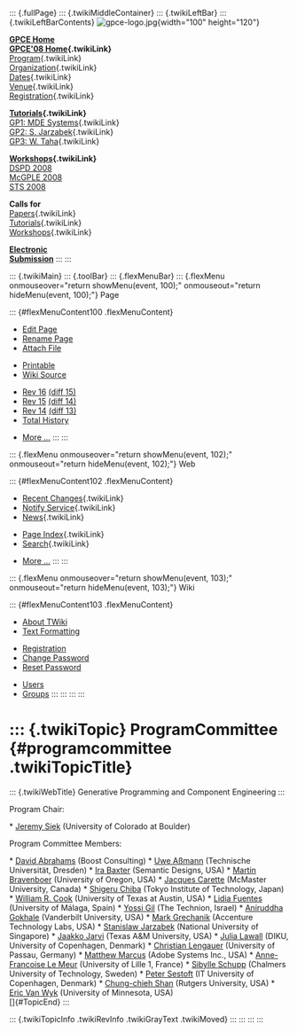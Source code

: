 ::: {.fullPage}
::: {.twikiMiddleContainer}
::: {.twikiLeftBar}
::: {.twikiLeftBarContents}
![gpce-logo.jpg](../pub/GPCE08/WebLeftBar/gpce-logo.jpg){width="100"
height="120"}

**[GPCE Home](http://www.gpce.org/)**\
**[GPCE\'08 Home](WebHome){.twikiLink}**\
[Program](ConferenceProgram){.twikiLink}\
[Organization](ConferenceOrganization){.twikiLink}\
[Dates](ImportantDates){.twikiLink}\
[Venue](ConferenceVenue){.twikiLink}\
[Registration](ConferenceRegistration){.twikiLink}

**[Tutorials](GpceTutorials){.twikiLink}**\
[GP1: MDE Systems](MdeTutorial){.twikiLink}\
[GP2: S. Jarzabek](PowerGenericsTutorial){.twikiLink}\
[GP3: W. Taha](MultiStageProgrammingTutorial){.twikiLink}

**[Workshops](GpceWorkshops){.twikiLink}**\
[DSPD 2008](http://www.labri.fr/perso/reveille/DSPD/2008/)\
[McGPLE
2008](http://www.infosun.fim.uni-passau.de/cl/staff/apel/McGPLE2008/index.html)\
[STS 2008](../Sts/STS08)

**Calls for**\
[Papers](CallForPapers){.twikiLink}\
[Tutorials](CallForTutorials){.twikiLink}\
[Workshops](CallForWorkshops){.twikiLink}

**[Electronic\
Submission](http://www.easychair.org/conferences/?conf=gpce2008)**
:::
:::

::: {.twikiMain}
::: {.toolBar}
::: {.flexMenuBar}
::: {.flexMenu onmouseover="return showMenu(event, 100);" onmouseout="return hideMenu(event, 100);"}
Page

::: {#flexMenuContent100 .flexMenuContent}
-   [Edit
    Page](http://www.program-transformation.org/edit/GPCE08/ProgramCommittee?t=1536828768)
-   [Rename
    Page](http://www.program-transformation.org/rename/GPCE08/ProgramCommittee)
-   [Attach
    File](http://www.program-transformation.org/attach/GPCE08/ProgramCommittee)

<!-- -->

-   [Printable](http://www.program-transformation.org/view/GPCE08/ProgramCommittee?skin=print.pattern)
-   [Wiki
    Source](http://www.program-transformation.org/view/GPCE08/ProgramCommittee?skin=text&raw=on&contenttype=text/plain)

<!-- -->

-   [Rev
    16](http://www.program-transformation.org/view/GPCE08/ProgramCommittee?rev=1.16)
    [(diff 15)](http://www.program-transformation.org/rdiff/GPCE08/ProgramCommittee?rev1=1.16&rev2=1.15)
-   [Rev
    15](http://www.program-transformation.org/view/GPCE08/ProgramCommittee?rev=1.15)
    [(diff 14)](http://www.program-transformation.org/rdiff/GPCE08/ProgramCommittee?rev1=1.15&rev2=1.14)
-   [Rev
    14](http://www.program-transformation.org/view/GPCE08/ProgramCommittee?rev=1.14)
    [(diff 13)](http://www.program-transformation.org/rdiff/GPCE08/ProgramCommittee?rev1=1.14&rev2=1.13)
-   [Total
    History](http://www.program-transformation.org/rdiff/GPCE08/ProgramCommittee)

<!-- -->

-   [More
    \...](http://www.program-transformation.org/oops/GPCE08/ProgramCommittee?template=oopsmore&param1=1.16&param2=1.16)
:::
:::

::: {.flexMenu onmouseover="return showMenu(event, 102);" onmouseout="return hideMenu(event, 102);"}
Web

::: {#flexMenuContent102 .flexMenuContent}
-   [Recent Changes](WebChanges){.twikiLink}
-   [Notify Service](WebNotify){.twikiLink}
-   [News](WebNews){.twikiLink}

<!-- -->

-   [Page Index](WebIndex){.twikiLink}
-   [Search](WebSearch){.twikiLink}

<!-- -->

-   [More
    \...](http://www.program-transformation.org/oops/GPCE08/ProgramCommittee?template=oopsmore&param1=1.16&param2=1.16)
:::
:::

::: {.flexMenu onmouseover="return showMenu(event, 103);" onmouseout="return hideMenu(event, 103);"}
Wiki

::: {#flexMenuContent103 .flexMenuContent}
-   [About
    TWiki](http://www.program-transformation.org/view/TWiki/WebHome)
-   [Text
    Formatting](http://www.program-transformation.org/view/TWiki/TextFormattingRules)

<!-- -->

-   [Registration](http://www.program-transformation.org/view/TWiki/TWikiRegistration)
-   [Change
    Password](http://www.program-transformation.org/view/TWiki/ChangePassword)
-   [Reset
    Password](http://www.program-transformation.org/view/TWiki/ResetPassword)

<!-- -->

-   [Users](http://www.program-transformation.org/view/Main/TWikiUsers)
-   [Groups](http://www.program-transformation.org/view/Main/TWikiGroups)
:::
:::
:::
:::

::: {.twikiTopic}
ProgramCommittee {#programcommittee .twikiTopicTitle}
================

::: {.twikiWebTitle}
Generative Programming and Component Engineering
:::

Program Chair:

\* [Jeremy Siek](http://ece.colorado.edu/~siek/) (University of Colorado
at Boulder)

Program Committee Members:

\* [David Abrahams](http://www.boost-consulting.com/about/people) (Boost
Consulting) \* [Uwe Aßmann](http://st.inf.tu-dresden.de/) (Technische
Universität, Dresden) \* [Ira
Baxter](http://www.semdesigns.com/Company/People/idbaxter/) (Semantic
Designs, USA) \* [Martin Bravenboer](http://martin.bravenboer.name/)
(University of Oregon, USA) \* [Jacques
Carette](http://www.cas.mcmaster.ca/~carette) (McMaster University,
Canada) \* [Shigeru Chiba](http://www.csg.is.titech.ac.jp/~chiba/)
(Tokyo Institute of Technology, Japan) \* [William R.
Cook](http://www.cs.utexas.edu/~wcook/) (University of Texas at Austin,
USA) \* [Lidia Fuentes](http://www.lcc.uma.es/~lff/fuentes-en.html)
(University of Málaga, Spain) \* [Yossi
Gil](http://www.cs.technion.ac.il/~yogi/) (The Technion, Israel) \*
[Aniruddha Gokhale](http://www.dre.vanderbilt.edu/~gokhale/) (Vanderbilt
University, USA) \* [Mark Grechanik](http://www.markgrechanik.com/)
(Accenture Technology Labs, USA) \* [Stanislaw
Jarzabek](http://www.comp.nus.edu.sg/~stan/) (National University of
Singapore) \* [Jaakko Jarvi](http://parasol.tamu.edu/~jarvi/) (Texas A&M
University, USA) \* [Julia Lawall](http://www.diku.dk/~julia/) (DIKU,
University of Copenhagen, Denmark) \* [Christian
Lengauer](http://www.fmi.uni-passau.de/cl/) (University of Passau,
Germany) \* [Matthew Marcus](http://www.emarcus.org/) (Adobe Systems
Inc., USA) \* [Anne-Francoise Le Meur](http://www.lifl.fr/~lemeur)
(University of Lille 1, France) \* [Sibylle
Schupp](http://www.cs.chalmers.se/~schupp/) (Chalmers University of
Technology, Sweden) \* [Peter
Sestoft](http://www.itu.dk/people/sestoft/index.html) (IT University of
Copenhagen, Denmark) \* [Chung-chieh
Shan](http://www.cs.rutgers.edu/~ccshan/) (Rutgers University, USA) \*
[Eric Van Wyk](http://www-users.cs.umn.edu/~evw/) (University of
Minnesota, USA)\
[]{#TopicEnd}
:::

::: {.twikiTopicInfo .twikiRevInfo .twikiGrayText .twikiMoved}
:::
:::
:::
:::
